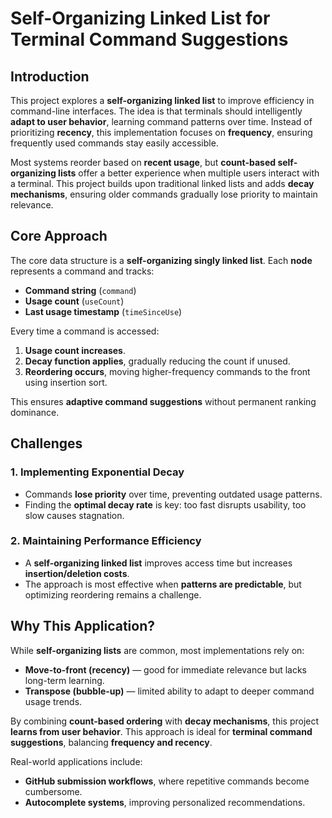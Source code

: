 # Self-Organizing Linked List for Terminal Command Suggestions

## Introduction
This project explores a **self-organizing linked list** to improve efficiency in command-line interfaces. The idea is that terminals should intelligently **adapt to user behavior**, learning command patterns over time. Instead of prioritizing **recency**, this implementation focuses on **frequency**, ensuring frequently used commands stay easily accessible.

Most systems reorder based on **recent usage**, but **count-based self-organizing lists** offer a better experience when multiple users interact with a terminal. This project builds upon traditional linked lists and adds **decay mechanisms**, ensuring older commands gradually lose priority to maintain relevance.

## Core Approach
The core data structure is a **self-organizing singly linked list**. Each **node** represents a command and tracks:
- **Command string** (`command`)
- **Usage count** (`useCount`)
- **Last usage timestamp** (`timeSinceUse`)

Every time a command is accessed:
1. **Usage count increases**.
2. **Decay function applies**, gradually reducing the count if unused.
3. **Reordering occurs**, moving higher-frequency commands to the front using insertion sort.

This ensures **adaptive command suggestions** without permanent ranking dominance.

## Challenges
### 1. Implementing Exponential Decay
- Commands **lose priority** over time, preventing outdated usage patterns.
- Finding the **optimal decay rate** is key: too fast disrupts usability, too slow causes stagnation.

### 2. Maintaining Performance Efficiency
- A **self-organizing linked list** improves access time but increases **insertion/deletion costs**.
- The approach is most effective when **patterns are predictable**, but optimizing reordering remains a challenge.

## Why This Application?
While **self-organizing lists** are common, most implementations rely on:
- **Move-to-front (recency)** — good for immediate relevance but lacks long-term learning.
- **Transpose (bubble-up)** — limited ability to adapt to deeper command usage trends.

By combining **count-based ordering** with **decay mechanisms**, this project **learns from user behavior**. This approach is ideal for **terminal command suggestions**, balancing **frequency and recency**.

Real-world applications include:
- **GitHub submission workflows**, where repetitive commands become cumbersome.
- **Autocomplete systems**, improving personalized recommendations.


